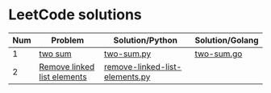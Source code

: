 # LeetCode solutions

| Num  | Problem                                              | Solution/Python                                              | Solution/Golang                                              |
| ---- | ---------------------------------------------------- | ------------------------------------------------------------ | :----------------------------------------------------------- |
| 1    | [two sum](https://leetcode.com/problems/two-sum/) | [two-sum.py](https://github.com/amsuny/leetcode/blob/master/python/two-sum.py) | [two-sum.go](https://github.com/amsuny/leetcode/blob/master/Golang/1-two-sum.go) |
| 2    | [Remove linked list elements](https://leetcode.com/problems/remove-linked-list-elements/)                          | [remove-linked-list-elements.py](https://github.com/amsuny/leetcode/blob/master/python/remove-linked-list-elements.py) |                                                              |

